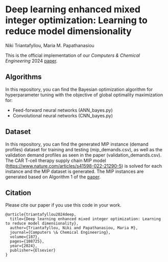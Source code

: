 # Deep learning enhanced mixed integer optimization: Learning to reduce model dimensionality 

Niki Triantafyllou, Maria M. Papathanasiou

This is the official implementation of our *Computers & Chemical Engineering* 2024 [paper](https://doi.org/10.1016/j.compchemeng.2024.108725).

## Algorithms

In this repository, you can find the Bayesian optimization algorithm for hyperparameter tuning with the objective of global optimality maximization for:
- Feed-forward neural networks (ANN_bayes.py)
- Convolutional neural networks (CNN_bayes.py)

## Dataset
In this repository, you can find the generated MIP instance (demand profiles) dataset for training and testing (mip_demands.csv), as well as the validation demand profiles as seen in the paper (validation_demands.csv). The CAR T-cell therapy supply chain MIP model (https://www.nature.com/articles/s41598-022-21290-5) is solved for each instance and the MIP dataset is generated. The MIP instances are generated based on Algorithm 1 of the [paper](https://doi.org/10.1016/j.compchemeng.2024.108725).


## Citation
Please cite our paper if you use this code in your work.
```
@article{triantafyllou2024deep,
  title={Deep learning enhanced mixed integer optimization: Learning to reduce model dimensionality},
  author={Triantafyllou, Niki and Papathanasiou, Maria M},
  journal={Computers \& Chemical Engineering},
  volume={187},
  pages={108725},
  year={2024},
  publisher={Elsevier}
}
